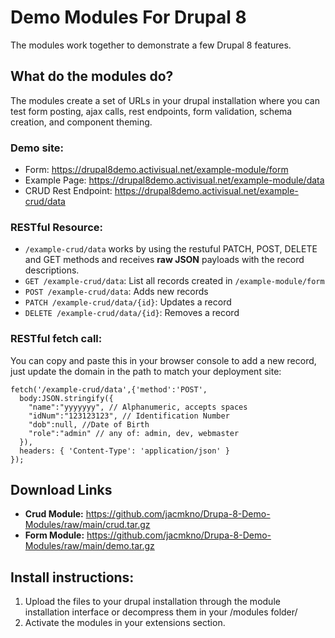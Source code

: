 # Demo Modules For Drupal 8
The modules work together to demonstrate a few Drupal 8 features. 

## What do the modules do?

The modules create a set of URLs in your drupal installation where you can test form posting, ajax calls, rest endpoints, form validation, schema creation, and component theming.

### Demo site:
- Form: https://drupal8demo.activisual.net/example-module/form
- Example Page: https://drupal8demo.activisual.net/example-module/data
- CRUD Rest Endpoint: https://drupal8demo.activisual.net/example-crud/data

### RESTful Resource:
- `/example-crud/data` works by using the restuful PATCH, POST, DELETE and GET methods and receives **raw JSON** payloads with the record descriptions.
- `GET /example-crud/data`: List all records created in `/example-module/form`
- `POST /example-crud/data`: Adds new records
- `PATCH /example-crud/data/{id}`: Updates a record
- `DELETE /example-crud/data/{id}`: Removes a record

### RESTful fetch call: 
You can copy and paste this in your browser console to add a new record, just update the domain in the path to match your deployment site:
```
fetch('/example-crud/data',{'method':'POST',
  body:JSON.stringify({
    "name":"yyyyyyy", // Alphanumeric, accepts spaces
    "idNum":"123123123", // Identification Number
    "dob":null, //Date of Birth
    "role":"admin" // any of: admin, dev, webmaster
  }), 
  headers: { 'Content-Type': 'application/json' }
});
```

## Download Links
- **Crud Module:** https://github.com/jacmkno/Drupa-8-Demo-Modules/raw/main/crud.tar.gz
- **Form Module:** https://github.com/jacmkno/Drupa-8-Demo-Modules/raw/main/demo.tar.gz

## Install instructions:
1. Upload the files to your drupal installation through the module installation interface or decompress them in your /modules folder/
2. Activate the modules in your extensions section.
